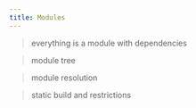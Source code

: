 ```yaml
---
title: Modules
---
```


> everything is a module with dependencies

> module tree

> module resolution

> static build and restrictions
